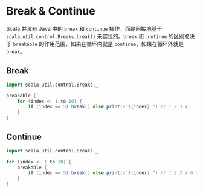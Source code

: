 # Break & Continue

Scala 并没有 Java 中的 `break` 和 `continue` 操作，而是间接地基于 `scala.util.control.Breaks.break()` 来实现的。`break` 和 `continue` 的区别取决于 `breakable` 的作用范围，如果在循环内就是 `continue`，如果在循环外就是 `break`。

## Break

```scala
import scala.util.control.Breaks._

breakable {
    for (index <- 1 to 10) {
        if (index == 5) break() else print(s"${index} ") // 1 2 3 4
    }
}
```

## Continue

```scala
import scala.util.control.Breaks._

for (index <- 1 to 10) {
    breakable {
        if (index == 5) break() else print(s"${index} ") // 1 2 3 4 6 7 8 9 10
    }
}
```